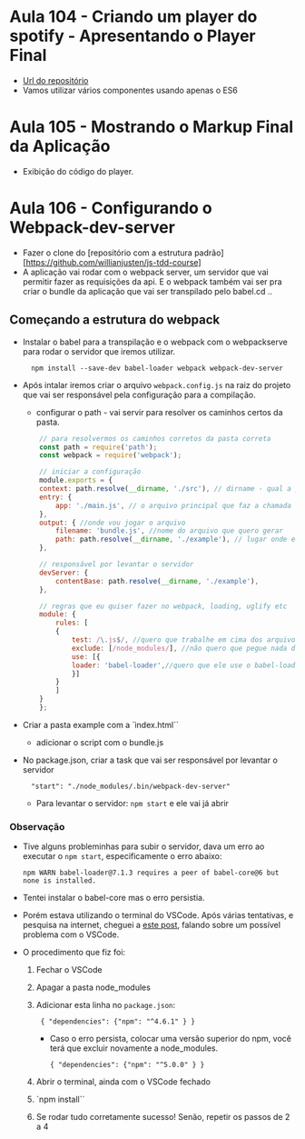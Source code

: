 # Aula 104 - Criando um player do spotify - Apresentando o Player Final

- [Url do repositório](https://github.com/willianjusten/spotify-wrapper-player)
- Vamos utilizar vários componentes usando apenas o ES6



# Aula 105 - Mostrando o Markup Final da Aplicação

- Exibição do código do player.



# Aula 106 - Configurando o Webpack-dev-server


- Fazer o clone do [repositório com a estrutura padrão][https://github.com/willianjusten/js-tdd-course]
- A aplicação vai rodar com o webpack server, um servidor que vai permitir fazer as requisições da api. E o webpack também vai ser pra criar o bundle da aplicação que vai ser transpilado pelo babel.cd ..

## Começando a estrutura do webpack

- Instalar o babel para a transpilação e o webpack com o webpackserve para rodar o servidor que iremos utilizar.

        npm install --save-dev babel-loader webpack webpack-dev-server

- Após intalar iremos criar o arquivo `webpack.config.js` na raiz do projeto que vai ser responsável pela configuração para a compilação.
    - configurar o path - vai servir para resolver os caminhos certos da pasta.

    ```js
        // para resolvermos os caminhos corretos da pasta correta
        const path = require('path');
        const webpack = require('webpack');

        // iniciar a configuração
        module.exports = { 
        context: path.resolve(__dirname, './src'), // dirname - qual a pasta origem de todos os arquivos
        entry: {
            app: './main.js', // o arquivo principal que faz a chamada de todos os outros arquivos
        },
        output: { //onde vou jogar o arquivo
            filename: 'bundle.js', //nome do arquivo que quero gerar
            path: path.resolve(__dirname, './example'), // lugar onde eu quero jogar, a pasta onde vamos ter os arquivos de index.html etc
        },

        // responsável por levantar o servidor
        devServer: { 
            contentBase: path.resolve(__dirname, './example'),
        },

        // regras que eu quiser fazer no webpack, loading, uglify etc
        module: { 
            rules: [
            {
                test: /\.js$/, //quero que trabalhe em cima dos arquivos js
                exclude: [/node_modules/], //não quero que pegue nada do node_modules
                use: [{
                loader: 'babel-loader',//quero que ele use o babel-loader
                }]
            }
            ]
        }
        };
    ```

- Criar a pasta example com a `ìndex.html``
    - adicionar o script com o bundle.js

- No package.json, criar a task que vai ser responsável por levantar o servidor
        
        "start": "./node_modules/.bin/webpack-dev-server"
    
    - Para levantar o servidor: `npm start` e ele vai já abrir


### Observação

- Tive alguns probleminhas para subir o servidor, dava um erro ao executar o `npm start`, especificamente o erro abaixo:

      npm WARN babel-loader@7.1.3 requires a peer of babel-core@6 but none is installed.

- Tentei instalar o babel-core mas o erro persistia.
- Porém estava utilizando o terminal do VSCode. Após várias tentativas, e pesquisa na internet, cheguei a [este post](https://github.com/Microsoft/vscode/issues/28593), falando sobre um possível problema com o VSCode.
- O procedimento que fiz foi:
    1. Fechar o VSCode
    2. Apagar a pasta node_modules
    3. Adicionar esta linha no `package.json`: 
            
            { "dependencies": {"npm": "^4.6.1" } }

        - Caso o erro persista, colocar uma versão superior do npm, você terá que excluir novamente a node_modules.
            
              { "dependencies": {"npm": "^5.0.0" } }

    4. Abrir o terminal, ainda com o VSCode fechado
    5. `npm install``
    6. Se rodar tudo corretamente sucesso! Senão, repetir os passos de 2 a 4

